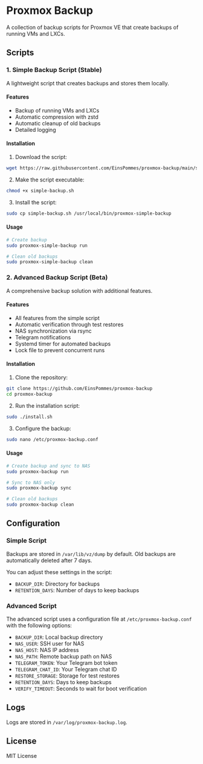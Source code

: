 # Proxmox Backup

A collection of backup scripts for Proxmox VE that create backups of running VMs and LXCs.

## Scripts

### 1. Simple Backup Script (Stable)
A lightweight script that creates backups and stores them locally.

#### Features
- Backup of running VMs and LXCs
- Automatic compression with zstd
- Automatic cleanup of old backups
- Detailed logging

#### Installation
1. Download the script:
```bash
wget https://raw.githubusercontent.com/EinsPommes/proxmox-backup/main/simple-backup.sh
```

2. Make the script executable:
```bash
chmod +x simple-backup.sh
```

3. Install the script:
```bash
sudo cp simple-backup.sh /usr/local/bin/proxmox-simple-backup
```

#### Usage
```bash
# Create backup
sudo proxmox-simple-backup run

# Clean old backups
sudo proxmox-simple-backup clean
```

### 2. Advanced Backup Script (Beta)
A comprehensive backup solution with additional features.

#### Features
- All features from the simple script
- Automatic verification through test restores
- NAS synchronization via rsync
- Telegram notifications
- Systemd timer for automated backups
- Lock file to prevent concurrent runs

#### Installation
1. Clone the repository:
```bash
git clone https://github.com/EinsPommes/proxmox-backup
cd proxmox-backup
```

2. Run the installation script:
```bash
sudo ./install.sh
```

3. Configure the backup:
```bash
sudo nano /etc/proxmox-backup.conf
```

#### Usage
```bash
# Create backup and sync to NAS
sudo proxmox-backup run

# Sync to NAS only
sudo proxmox-backup sync

# Clean old backups
sudo proxmox-backup clean
```

## Configuration

### Simple Script
Backups are stored in `/var/lib/vz/dump` by default. Old backups are automatically deleted after 7 days.

You can adjust these settings in the script:
- `BACKUP_DIR`: Directory for backups
- `RETENTION_DAYS`: Number of days to keep backups

### Advanced Script
The advanced script uses a configuration file at `/etc/proxmox-backup.conf` with the following options:
- `BACKUP_DIR`: Local backup directory
- `NAS_USER`: SSH user for NAS
- `NAS_HOST`: NAS IP address
- `NAS_PATH`: Remote backup path on NAS
- `TELEGRAM_TOKEN`: Your Telegram bot token
- `TELEGRAM_CHAT_ID`: Your Telegram chat ID
- `RESTORE_STORAGE`: Storage for test restores
- `RETENTION_DAYS`: Days to keep backups
- `VERIFY_TIMEOUT`: Seconds to wait for boot verification

## Logs

Logs are stored in `/var/log/proxmox-backup.log`.

## License

MIT License 